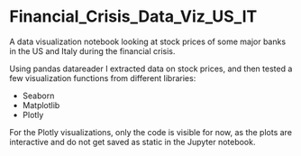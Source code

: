 # Financial_Crisis_Data_Viz_US_IT
A data visualization notebook looking at stock prices of some major banks in the US and Italy during the financial crisis.

Using pandas datareader I extracted data on stock prices, and then tested a few visualization functions from different libraries:
- Seaborn
- Matplotlib
- Plotly

For the Plotly visualizations, only the code is visible for now, as the plots are interactive and do not get saved as static in the Jupyter notebook.

